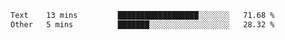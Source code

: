<!--START_SECTION:waka-->

```txt
Text    13 mins         ██████████████████░░░░░░░   71.68 %
Other   5 mins          ███████░░░░░░░░░░░░░░░░░░   28.32 %
```

<!--END_SECTION:waka-->